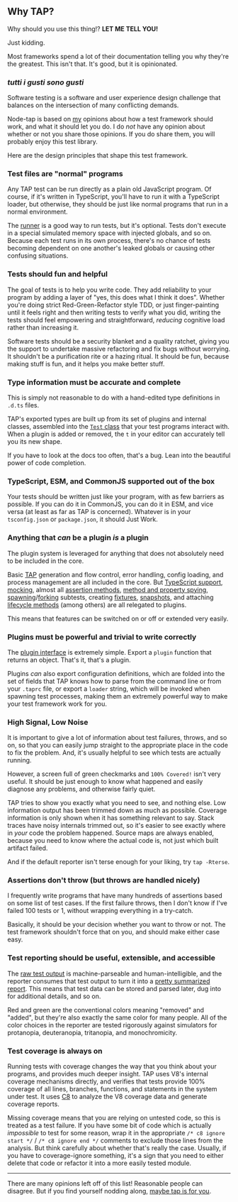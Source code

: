 ## Why TAP?

Why should you use this thing!? **LET ME TELL YOU!**

Just kidding.

Most frameworks spend a lot of their documentation telling you
why they're the greatest. This isn't that. It's good, but it is
opinionated.

### <i lang="it" title="all tastes are tastes">tutti i gusti sono gusti</i>

Software testing is a software and user experience design
challenge that balances on the intersection of many conflicting
demands.

Node-tap is based on [my](http://izs.me) opinions about how a
test framework should work, and what it should let you do. I do
_not_ have any opinion about whether or not you share those
opinions. If you do share them, you will probably enjoy this test
library.

Here are the design principles that shape this test framework.

### Test files are "normal" programs

Any TAP test can be run directly as a plain old JavaScript
program. Of course, if it's written in TypeScript, you'll
have to run it with a TypeScript loader, but otherwise, they
should be just like normal programs that run in a normal
environment.

The [runner](/cli) is a good way to run tests, but it's optional.
Tests don't execute in a special simulated memory space with
injected globals, and so on. Because each test runs in its own
process, there's no chance of tests becoming dependent on one
another's leaked globals or causing other confusing situations.

### Tests should fun and helpful

The goal of tests is to help you write code. They add reliability
to your program by adding a layer of "yes, this does what I think
it does". Whether you're doing strict Red-Green-Refactor style
TDD, or just finger-painting until it feels right and then
writing tests to verify what you did, writing the tests should
feel empowering and straightforward, _reducing_ cognitive load
rather than increasing it.

Software tests should be a security blanket and a quality
ratchet, giving you the support to undertake massive refactoring
and fix bugs without worrying. It shouldn't be a purification
rite or a hazing ritual. It should be fun, because making stuff
is fun, and it helps you make better stuff.

### Type information must be accurate and complete

This is simply not reasonable to do with a hand-edited type
definitions in `.d.ts` files.

TAP's exported types are built up from its set of plugins and
internal classes, assembled into the [`Test` class](/api) that
your test programs interact with. When a plugin is added or
removed, the `t` in your editor can accurately tell you its new
shape.

If you have to look at the docs too often, that's a bug. Lean
into the beautiful power of code completion.

### TypeScript, ESM, and CommonJS supported out of the box

Your tests should be written just like your program, with as few
barriers as possible. If you can do it in CommonJS, you can do it
in ESM, and vice versa (at least as far as TAP is concerned).
Whatever is in your `tsconfig.json` or `package.json`, it should
Just Work.

### Anything that _can_ be a plugin _is_ a plugin

The plugin system is leveraged for anything that does not
absolutely need to be included in the core.

Basic [TAP](/tap-format) generation and flow control, error
handling, config loading, and process management are all included
in the core. But [TypeScript support](/plugins/typescript),
[mocking](/plugins/mock), almost all [assertion
methods](/plugins/asserts), [method and property
spying](/plugins/intercept),
[spawning](/plugins/spawn)/[forking](/plugins/worker) subtests,
creating [fixtures](/plugins/fixture),
[snapshots](/plugins/snapshot), and attaching [lifecycle
methods](/plugins/lifecycle) (among others) are all relegated to
plugins.

This means that features can be switched on or off or extended
very easily.

### Plugins must be powerful and trivial to write correctly

The [plugin interface](/plugins) is extremely simple. Export a
`plugin` function that returns an object. That's it, that's a
plugin.

Plugins _can_ also export configuration definitions, which are
folded into the set of fields that TAP knows how to parse from
the command line or from your `.taprc` file, or export a `loader`
string, which will be invoked when spawning test processes,
making them an extremely powerful way to make your test framework
work for you.

### High Signal, Low Noise

It is important to give a lot of information about test failures,
throws, and so on, so that you can easily jump straight to the
appropriate place in the code to fix the problem. And, it's
usually helpful to see which tests are actually running.

However, a screen full of green checkmarks and `100% Covered!`
isn't very useful. It should be just enough to know what happened
and easily diagnose any problems, and otherwise fairly quiet.

TAP tries to show you exactly what you need to see, and nothing
else. Low information output has been trimmed down as much as possible.
Coverage information is only shown when it has something relevant
to say. Stack traces have noisy internals trimmed out, so it's
easier to see exactly where in _your_ code the problem happened.
Source maps are always enabled, because you need to know where
the actual code is, not just which built artifact failed.

And if the default reporter isn't terse enough for your liking,
try `tap -Rterse`.

### Assertions don't throw (but throws are handled nicely)

I frequently write programs that have many hundreds of assertions
based on some list of test cases. If the first failure throws,
then I don't know if I've failed 100 tests or 1, without wrapping
everything in a try-catch.

Basically, it should be your decision whether you want to throw
or not. The test framework shouldn't force that on you, and
should make either case easy.

### Test reporting should be useful, extensible, and accessible

The [raw test output](./tap-format.md) is machine-parseable and
human-intelligible, and the reporter consumes that test output
to turn it into a [pretty summarized report](/reporter.md). This
means that test data can be stored and parsed later, dug into for
additional details, and so on.

Red and green are the conventional colors meaning "removed" and
"added", but they're also exactly the same color for many people.
All of the color choices in the reporter are tested rigorously
against simulators for protanopia, deuteranopia, tritanopia, and
monochromicity.

### Test coverage is always on

Running tests with coverage changes the way that you think about
your programs, and provides much deeper insight. TAP uses V8's
internal coverage mechanisms directly, and verifies that tests
provide 100% coverage of all lines, branches, functions, and
statements in the system under test. It uses
[C8](https://npmjs.com/c8) to analyze the V8 coverage data and
generate coverage reports.

Missing coverage means that you are relying on untested code, so
this is treated as a test failure. If you have some bit of code
which is actually _impossible_ to test for some reason, wrap it
in the appropriate `/* c8 ignore start */` / `/* c8 ignore end
*/` comments to exclude those lines from the analysis. But think
carefully about whether that's really the case. Usually, if you
have to coverage-ignore something, it's a sign that you need to
either delete that code or refactor it into a more easily tested
module.

---

There are many opinions left off of this list! Reasonable people
can disagree. But if you find yourself nodding along, [maybe tap
is for you](./basics.md).
